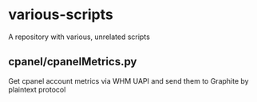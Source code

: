 # various-scripts
A repository with various, unrelated scripts

## cpanel/cpanelMetrics.py
Get cpanel account metrics via WHM UAPI and send them to Graphite by plaintext protocol
